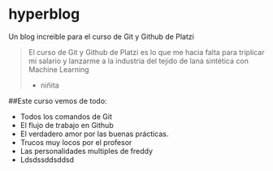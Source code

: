 # hyperblog
Un blog increible para el curso de Git y Github de Platzi
> El curso de Git y Github de Platzi es lo que me hacia falta para triplicar mi salario y lanzarme a la industria del tejido de lana sintética con Machine Learning
> - niñita

##Este curso vemos de todo:
* Todos los comandos de Git
* El flujo de trabajo en Github
* El verdadero amor por las buenas prácticas.
* Trucos muy locos por el profesor
* Las personalidades multiples de freddy
* Ldsdssddsddsd